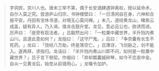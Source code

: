 > 字洞宾，京川人也。唐末三举不第，偶于长安酒肆遇钟离权，授以延命术，自尔人莫之究。尝游庐山归宗，书钟楼壁曰：​「一日清闲自在身，六神和合报平安。丹田有宝休寻道，对境无心莫问禅。​」未几，道经黄龙山，睹紫云成盖，疑有异人。乃入谒，值龙击鼓升堂。龙见，意必吕公也，欲诱而进。厉声曰：​「座旁有窃法者。​」吕毅然出问：​「一粒粟中藏世界，半升铛内煮山川。且道此意如何？​」龙指曰：​「这守尸鬼。​」吕曰：​「争奈囊有长生不死药。​」龙曰：​「饶经八万劫，终是落空亡。​」吕薄讶，飞剑胁之，剑不能入。遂再拜，求指归。龙诘曰：​「半升铛内煮山川即不问，如何是一粒粟中藏世界？​」吕于言下顿契。作偈曰：​「弃却瓢囊摵碎琴，如今不恋汞中金。自从一见黄龙后，始觉从前错用心。​」龙嘱令加护。


